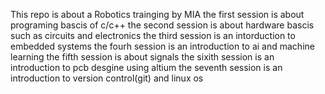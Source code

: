 This repo is about a Robotics trainging by MIA
the first session is about programing bascis of c/c++
the second session is about hardware bascis such as circuits and electronics
the third session is an intorduction to embedded systems
the fourh session is an introduction to ai and machine learning
the fifth session is about signals
the sixith session is an introduction to pcb desgine using altium
the seventh session is an introduction to version control(git) and linux os
